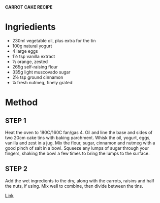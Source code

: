 **CARROT CAKE RECIPE**
# Ingriedients #
-    230ml vegetable oil, plus extra for the tin
- 100g natural yogurt
-    4 large eggs
-   1½ tsp vanilla extract
-   ½ orange, zested
-   265g self-raising flour
- 335g light muscovado sugar
- 2½ tsp ground cinnamon
- ¼ fresh nutmeg, finely grated
# Method #
## STEP 1 ##

Heat the oven to 180C/160C fan/gas 4. Oil and line the base and sides of two 20cm cake tins with baking parchment. Whisk the oil, yogurt, eggs, vanilla and zest in a jug. Mix the flour, sugar, cinnamon and nutmeg with a good pinch of salt in a bowl. Squeeze any lumps of sugar through your fingers, shaking the bowl a few times to bring the lumps to the surface.

## STEP 2 ##
Add the wet ingredients to the dry, along with the carrots, raisins and half the nuts, if using. Mix well to combine, then divide between the tins.

[Link](https://www.bbcgoodfood.com/recipes/carrot-cake)